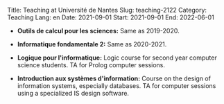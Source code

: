 Title: Teaching at Université de Nantes
Slug: teaching-2122
Category: Teaching
Lang: en
Date: 2021-09-01
Start: 2021-09-01
End: 2022-06-01

- **Outils de calcul pour les sciences:** Same as 2019-2020.

- **Informatique fondamentale 2:** Same as 2020-2021.

- **Logique pour l'informatique:** Logic course for second year computer science students. TA for Prolog computer sessions.

- **Introduction aux systèmes d'information:** Course on the design of information systems, especially databases. TA for computer sessions using
  a specialized IS design software.

